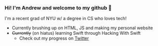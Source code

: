 ### Hi! I'm Andrew and welcome to my github 👋

I'm a recent grad of NYU w/ a degree in CS who loves tech!

* Currently brushing up on HTML, JS and making my personal website
* ~~Currently~~ (on hiatus) learning Swift through Hacking With Swift
    * Check out my progress on [Twitter](https://twitter.com/SweMint "Named link title")


